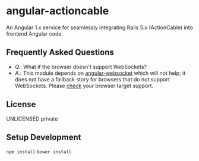 # angular-actioncable
An Angular 1.x service for seamlessly integrating Rails 5.x (ActionCable) into frontend Angular code.

## Frequently Asked Questions

 * *Q.*: What if the browser doesn't support WebSockets?
 * *A.*: This module depends on [angular-websocket](https://github.com/AngularClass/angular-websocket) which will not help; it does not have a fallback story for browsers that do not support WebSockets. Please [check](http://caniuse.com/#feat=websockets) your browser target support.

## License
UNLICENSED private


## Setup Development
`npm install`
`bower install`
